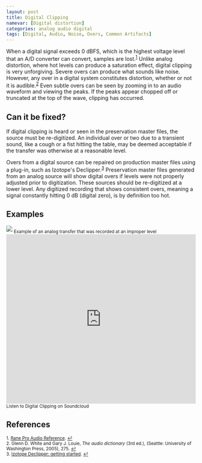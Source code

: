 ```yaml
---
layout: post
title: Digital Clipping
namevar: [Digital distortion]
categories: analog audio digital
tags: [Digital, Audio, Noise, Overs, Common Artifacts]
---
```


When a digital signal exceeds 0 dBFS, which is the highest voltage level that an A/D converter can convert, samples are lost.<sup><a href="#fn1" id="ref1">1</a></sup> Unlike analog distortion, where hot levels can produce a saturation effect, digital clipping is very unforgiving. Severe overs can produce what sounds like noise. However, any over in a digital system constitutes distortion, whether or not it is audible.<sup><a href="#fn2" id="ref2">2</a></sup> Even subtle overs can be seen by zooming in to an audio waveform and viewing the peaks. If the peaks appear chopped off or truncated at the top of the wave, clipping has occurred.

## Can it be fixed?

If digital clipping is heard or seen in the preservation master files, the source must be re-digitized. An individual over or two due to a transient sound, like a cough or a fist hitting the table, may be deemed acceptable if the transfer was otherwise at a reasonable level.

Overs from a digital source can be repaired on production master files using a plug-in, such as Izotope's Declipper.<sup><a href="#fn3" id="ref3">3</a></sup> Preservation master files generated from an analog source will show digital overs if levels were not properly adjusted prior to digitization. These sources should be re-digitized at a lower level. Any digitized recording that shows consistent overs, meaning a signal constantly hitting 0 dB (digital zero), is by definition too hot.

## Examples

<img src="{{ site.baseurl }}/images/Levels_Too_Hot.png">
<sub>Example of an analog transfer that was recorded at an improper level</sub>

<iframe width="100%" height="450" scrolling="no" frameborder="no" src="https://w.soundcloud.com/player/?url=https%3A//api.soundcloud.com/tracks/96928624&amp;auto_play=false&amp;hide_related=false&amp;show_comments=true&amp;show_user=true&amp;show_reposts=false&amp;visual=true"></iframe>
<sub>Listen to Digital Clipping on Soundcloud</sub>

## References

<sup id="fn1">1. [Rane Pro Audio Reference](http://web.archive.org/web/20150319045001/http://www.rane.com/par-d.html#decibel). <a href="#ref1" title="Jump back to footnote 1 in the text.">↩</a></sup>  
<sup id="fn2">2. Glenn D. White and Gary J. Louie, _The audio dictionary_ (3rd ed.), (Seattle: University of Washington Press, 2005), 275. <a href="#ref2" title="Jump back to footnote 2 in the text.">↩</a></sup>  
<sup id="fn3">3. [Izotope Declipper: getting started](http://help.izotope.com/docs/rx1/pages/declipper_getting_started.htm). <a href="#ref3" title="Jump back to footnote 3 in the text.">↩</a></sup>

